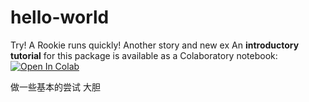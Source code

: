 # hello-world
Try!
A Rookie runs quickly!
Another story
and new ex
An **introductory tutorial** for this package is available as a Colaboratory
notebook:
[![Open In Colab](https://colab.research.google.com/assets/colab-badge.svg)](https://colab.research.google.com/github/deepmind/dm_control/blob/master/tutorial.ipynb)


做一些基本的尝试 大胆
